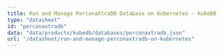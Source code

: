```yaml
---
title: Run and Manage PerconaXtraDB Database on Kubernetes - KubeDB
type: "datasheet"
id: "perconaxtradb"
data: "data/products/kubedb/databases/perconaxtradb.json"
url: "/datasheet/run-and-manage-perconaxtradb-on-kubernetes"
---
```

